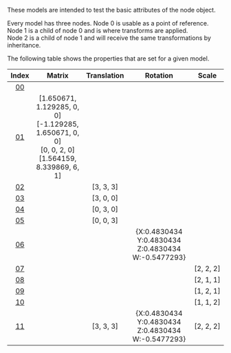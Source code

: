 These models are intended to test the basic attributes of the node object.  

Every model has three nodes. Node 0 is usable as a point of reference. Node 1 is a child of node 0 and is where transforms are applied.  
Node 2 is a child of node 1 and will receive the same transformations by inheritance.  

The following table shows the properties that are set for a given model.  


Index | Matrix | Translation | Rotation | Scale
:---: | :---: | :---: | :---: | :---:
[00](./Node_Attribute_00.gltf) |   |   |   |  
[01](./Node_Attribute_01.gltf) | [1.650671, 1.129285, 0, 0]<br>[-1.129285, 1.650671, 0, 0]<br>[0, 0, 2, 0]<br>[1.564159, 8.339869, 6, 1]<br> |   |   |  
[02](./Node_Attribute_02.gltf) |   | [3,&nbsp;3,&nbsp;3] |   |  
[03](./Node_Attribute_03.gltf) |   | [3,&nbsp;0,&nbsp;0] |   |  
[04](./Node_Attribute_04.gltf) |   | [0,&nbsp;3,&nbsp;0] |   |  
[05](./Node_Attribute_05.gltf) |   | [0,&nbsp;0,&nbsp;3] |   |  
[06](./Node_Attribute_06.gltf) |   |   | {X:0.4830434 Y:0.4830434 Z:0.4830434 W:-0.5477293} |  
[07](./Node_Attribute_07.gltf) |   |   |   | [2,&nbsp;2,&nbsp;2]
[08](./Node_Attribute_08.gltf) |   |   |   | [2,&nbsp;1,&nbsp;1]
[09](./Node_Attribute_09.gltf) |   |   |   | [1,&nbsp;2,&nbsp;1]
[10](./Node_Attribute_10.gltf) |   |   |   | [1,&nbsp;1,&nbsp;2]
[11](./Node_Attribute_11.gltf) |   | [3,&nbsp;3,&nbsp;3] | {X:0.4830434 Y:0.4830434 Z:0.4830434 W:-0.5477293} | [2,&nbsp;2,&nbsp;2]
 
